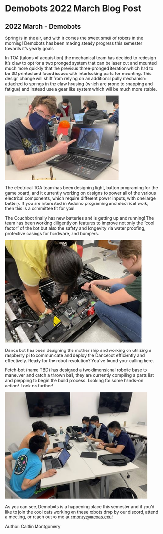 # Demobots 2022 March Blog Post
## 2022 March - Demobots

Spring is in the air, and with it comes the sweet smell of robots in the morning! Demobots has been making steady progress this semester towards it’s yearly goals. <!--more-->

In TOA (talons of acquisition) the mechanical team has decided to redesign it’s claw to opt for a two pronged system that can be laser cut and mounted much more quickly that the previous three-pronged iteration which had to be 3D printed and faced issues with interlocking parts for mounting. This design change will shift from relying on an additional pully mechanism attached to springs in the claw housing (which are prone to snapping and fatigue) and instead use a gear like system which will be much more stable. 

![image1 .](/src/_posts//blog/2022-3-30-Demobots/demobots3.22.1.JPG)

The electrical TOA team has been designing light, button programing for the game board, and it currently working on designs to power all of the various electrical components, which require different power inputs, with one large battery. If you are interested in Arduino programing and electrical work, then this is a committee fit for you! 

The Couchbot finally has new batteries and is getting up and running! The team has been working diligently on features to improve not only the “cool factor” of the bot but also the safety and longevity via water proofing, protective casings for hardware, and bumpers. 

![image2 .](/src/_posts//blog/2022-3-30-Demobots/demobots3.22.2.JPG)

Dance bot has been designing the mother ship and working on utilizing a raspberry pi to communicate and deploy the Dancebot efficiently and effectively. Ready for the robot revolution? You’ve found your calling here. 

Fetch-bot (name TBD) has designed a two dimensional robotic base to maneuver and catch a thrown ball, they are currently compiling a parts list and prepping to begin the build process. Looking for some hands-on action? Look no further!

![image3 .](/src/_posts//blog/2022-3-30-Demobots/demobots3.22.3.JPG)

As you can see, Demobots is a happening place this semester and if you’d like to join the cool cats working on these robots drop by our discord, attend a meeting, or reach out to me at cmonty@utexas.edu!

Author: Caitlin Montgomery